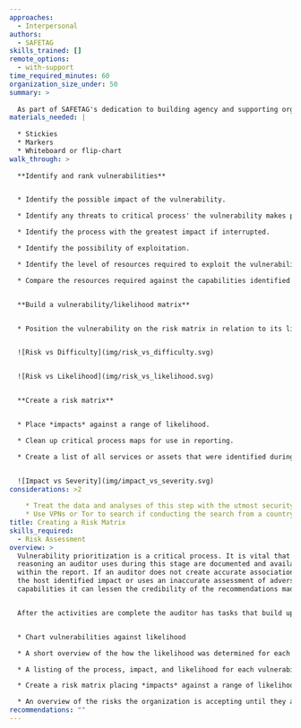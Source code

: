 ```yaml
---
approaches:
  - Interpersonal
authors:
  - SAFETAG
skills_trained: []
remote_options:
  - with-support
time_required_minutes: 60
organization_size_under: 50
summary: >
  
  As part of SAFETAG's dedication to building agency and supporting organizational adoption of safer practices, a careful prioritization of vulnerabilities is invaluable in keeping audit results from appearing overwhelming. In addition, this component ranks the vulnerabilties identified using the risk-matrix developed with the host organization's staff. Using the host-created framework will allow for a deeper understanding of the impact of vulnerabilities and encourage greater investment in addressing them.
materials_needed: |
  
  * Stickies
  * Markers
  * Whiteboard or flip-chart
walk_through: >
  
  **Identify and rank vulnerabilities**


  * Identify the possible impact of the vulnerability.

  * Identify any threats to critical process' the vulnerability makes possible.

  * Identify the process with the greatest impact if interrupted.

  * Identify the possibility of exploitation.

  * Identify the level of resources required to exploit the vulnerability.

  * Compare the resources required against the capabilities identified in the risk modeling activities and the contextual research you completed.


  **Build a vulnerability/likelihood matrix**


  * Position the vulnerability on the risk matrix in relation to its likelihood and its impact.


  ![Risk vs Difficulty](img/risk_vs_difficulty.svg)


  ![Risk vs Likelihood](img/risk_vs_likelihood.svg)


  **Create a risk matrix**


  * Place *impacts* against a range of likelihood.

  * Clean up critical process maps for use in reporting.

  * Create a list of all services or assets that were identified during the activity that were not already known by the auditor.


  ![Impact vs Severity](img/impact_vs_severity.svg)
considerations: >2
  
    * Treat the data and analyses of this step with the utmost security.
    * Use VPNs or Tor to search if conducting the search from a country that is highly competitive with the organization’s country, or is known to surveil.
title: Creating a Risk Matrix
skills_required:
  - Risk Assessment
overview: >
  Vulnerability prioritization is a critical process. It is vital that the
  reasoning an auditor uses during this stage are documented and available
  within the report. If an auditor does not create accurate associations between
  the host identified impact or uses an inaccurate assessment of adversary
  capabilities it can lessen the credibility of the recommendations made.


  After the activities are complete the auditor has tasks that build upon the outputs of the activities.


  * Chart vulnerabilities against likelihood

  * A short overview of the how the likelihood was determined for each vulnerability.

  * A listing of the process, impact, and likelihood for each vulnerability.

  * Create a risk matrix placing *impacts* against a range of likelihood.

  * An overview of the risks the organization is accepting until they address each vulnerability.
recommendations: ""
---
```

